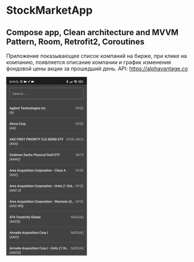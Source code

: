 # StockMarketApp
## Compose app, Clean architecture and MVVM Pattern, Room, Retrofit2, Coroutines

Приложение показывающее список компаний на бирже, при клике на компанию, появляется описание компании и график изменения фондовой цены акции за прошедший день.
API: https://alphavantage.co


![alt text](stockAppGif.gif?raw=true)
